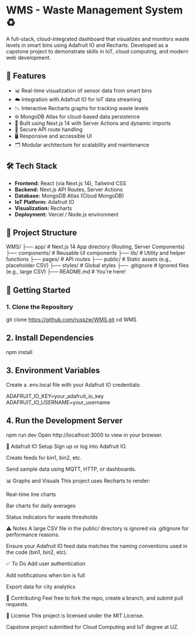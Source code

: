 # WMS - Waste Management System ♻️

A full-stack, cloud-integrated dashboard that visualizes and monitors waste levels in smart bins using Adafruit IO and Recharts. Developed as a capstone project to demonstrate skills in IoT, cloud computing, and modern web development.

## 🚀 Features

- 📊 Real-time visualization of sensor data from smart bins
- ☁️ Integration with Adafruit IO for IoT data streaming
- 📉 Interactive Recharts graphs for tracking waste levels
- 🌐 MongoDB Atlas for cloud-based data persistence
- 🧠 Built using Next.js 14 with Server Actions and dynamic imports
- 🔐 Secure API route handling
- 🖥️ Responsive and accessible UI
- 🗂️ Modular architecture for scalability and maintenance

## 🛠️ Tech Stack

- **Frontend:** React (via Next.js 14), Tailwind CSS
- **Backend:** Next.js API Routes, Server Actions
- **Database:** MongoDB Atlas (Cloud MongoDB)
- **IoT Platform:** Adafruit IO
- **Visualization:** Recharts
- **Deployment:** Vercel / Node.js environment

## 📂 Project Structure

WMS/
├── app/ # Next.js 14 App directory (Routing, Server Components)
├── components/ # Reusable UI components
├── lib/ # Utility and helper functions
├── pages/ # API routes
├── public/ # Static assets (e.g., placeholder CSV)
├── styles/ # Global styles
├── .gitignore # Ignored files (e.g., large CSV)
├── README.md # You're here!

## 🧪 Getting Started

### 1. Clone the Repository

git clone https://github.com/russzw/WMS.git
cd WMS

## 2. Install Dependencies
npm install

## 3. Environment Variables
Create a .env.local file with your Adafruit IO credentials:

ADAFRUIT_IO_KEY=your_adafruit_io_key
ADAFRUIT_IO_USERNAME=your_username

## 4. Run the Development Server

npm run dev
Open http://localhost:3000 to view in your browser.

📡 Adafruit IO Setup
Sign up or log into Adafruit IO.

Create feeds for bin1, bin2, etc.

Send sample data using MQTT, HTTP, or dashboards.

📊 Graphs and Visuals
This project uses Recharts to render:

Real-time line charts

Bar charts for daily averages

Status indicators for waste thresholds

⚠️ Notes
A large CSV file in the public/ directory is ignored via .gitignore for performance reasons.

Ensure your Adafruit IO feed data matches the naming conventions used in the code (bin1, bin2, etc).

✅ To Do
 Add user authentication

 Add notifications when bin is full

 Export data for city analytics

🤝 Contributing
Feel free to fork the repo, create a branch, and submit pull requests.

📝 License
This project is licensed under the MIT License.

Capstone project submitted for Cloud Computing and IoT degree at UZ.
